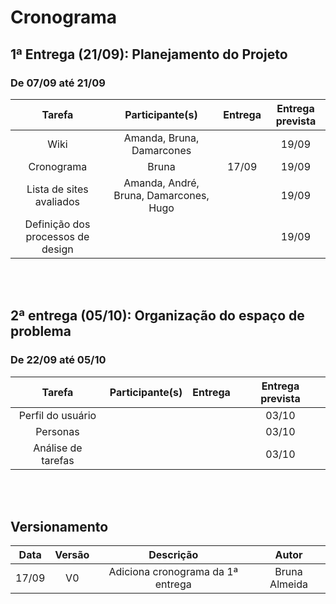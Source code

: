 # Cronograma

## 1ª Entrega (21/09): Planejamento do Projeto
### De 07/09 até 21/09
|             Tarefa              |Participante(s)|Entrega|Entrega prevista|
|:-------------------------------:|:-------------:|:-----:|:--------------:|
| Wiki | Amanda, Bruna, Damarcones |  | 19/09 |
| Cronograma | Bruna | 17/09 | 19/09
|Lista de sites avaliados|Amanda, André, Bruna, Damarcones, Hugo |   | 19/09
|Definição dos processos de design|  | |  19/09|

<br> </br>

## 2ª entrega (05/10): Organização do espaço de problema
### De 22/09 até 05/10
|Tarefa|Participante(s)|Entrega|Entrega prevista|
|:----:|:-------------:|:-----:|:--------------:|
|Perfil do usuário|||03/10|
|Personas|||03/10|
|Análise de tarefas|||03/10|

<br> </br>

## Versionamento

| Data | Versão |           Descrição             |    Autor    |
|:----:|:------:|:-------------------------------:|:-----------:|
|17/09 |V0      |Adiciona cronograma da 1ª entrega|Bruna Almeida|
